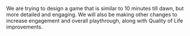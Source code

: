 We are trying to design a game that is similar to 10 minutes till dawn, but more detailed and engaging. We will also be making other changes to increase engagement and overall playthrough,
along with Quality of Life improvements.
